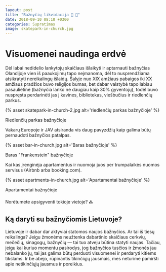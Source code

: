 ```yaml
---
layout: post
title: "Bažnyčių likvidacija 💒 🛐"
date: 2018-09-10 08:10 +0300
categories: Supratimas
image: skatepark-in-church.jpg
---
```


# Visuomenei naudinga erdvė

Dėl labai nedidelio lankytojų skaičiaus išlaikyti ir aptarnauti bažnyčias Olandijoje vien iš paaukojimų tapo neįmanoma, dėl to nusprendžiama atsikratyti nereikalingų išlaidų. Šalyje nuo XIX amžiaus pabaigos iki XX amžiaus pradžios buvo religijos bumas, bet dabar valstybė tapo labiau pasaulietinė (bažnyčia lanko ne daugiau kaip 30% gyventojų), todėl buvo nuspręsta perdarinėti jas į kavines, bibliotekas, viešbučius ir riedlenčių parkus.

{% asset skatepark-in-church-2.jpg alt='riedlenčių parkas bažnyčioje' %}

<div class="lighter x--pt smaller">
    Riedlenčių parkas bažnyčioje
</div>

Vakarų Europoje ir JAV atsiranda vis daug pavyzdžių kaip galima būtų pernaudoti bažnyčios patalpas.

{% asset bar-in-church.jpg alt='Baras bažnyčioje' %}

<div class="lighter x--pt smaller">
    Baras "Frankenstein" bažnyčioje
</div>

Kai kas įrenginėja apartamentus ir nuomoja juos per trumpalaikės nuomos servisus (Airbnb arba booking.com).

{% asset apartments-in-church.jpg alt='Apartamentai bažnyčioje' %}

<div class="lighter x--pt smaller">
    Apartamentai bažnyčioje
</div>

Norėtumete apsigyventi tokioje vietoje? ⛪️

## Ką daryti su bažnyčiomis Lietuvoje?

Lietuvoje ir dabar dar aktyviai statomos naujos bažnyčios. Ar tai iš tiesų reikalinga?
Jeigu žmonėms neužtenka dabartinio skaičiaus cerkvių, mečečių, sinagogų, bažnyčių — tai tuo atveju būtina statyti naujas. Tačiau, jeigu kai kuriuo momentu pasirodys, jog bažnyčios tusčios ir žmonės jau nebalanko jų, tai jas galima būtų perduoti visuomenei ir perdaryti kitiems tikslams. Ir be abejo, rūpinantis tikinčiųjų jausmais, mes neturime pamiršti apie netikinčiųjų jausmus ir poreikius.
